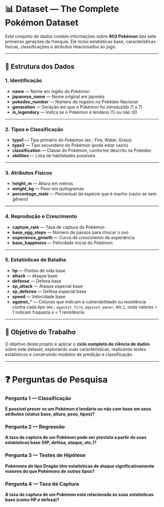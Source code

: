 # 📊 Dataset — The Complete Pokémon Dataset  

Este conjunto de dados contém informações sobre **802 Pokémon** das sete primeiras gerações da franquia. Ele inclui estatísticas base, características físicas, classificações e atributos relacionados ao jogo. 

---

## 📂 Estrutura dos Dados  

### 1. Identificação  
- **name** — Nome em inglês do Pokémon  
- **japanese_name** — Nome original em japonês  
- **pokedex_number** — Número de registro no Pokédex Nacional  
- **generation** — Geração em que o Pokémon foi introduzido (1 a 7)  
- **is_legendary** — Indica se o Pokémon é lendário (1) ou não (0)  

---

### 2. Tipos e Classificação  
- **type1** — Tipo primário do Pokémon (ex.: Fire, Water, Grass)  
- **type2** — Tipo secundário do Pokémon (pode estar vazio)  
- **classification** — Classe do Pokémon, conforme descrito na Pokédex  
- **abilities** — Lista de habilidades possíveis  

---

### 3. Atributos Físicos  
- **height_m** — Altura em metros  
- **weight_kg** — Peso em quilogramas  
- **percentage_male** — Percentual da espécie que é macho (vazio se sem gênero)  

---

### 4. Reprodução e Crescimento  
- **capture_rate** — Taxa de captura do Pokémon  
- **base_egg_steps** — Número de passos para chocar o ovo  
- **experience_growth** — Curva de crescimento de experiência  
- **base_happiness** — Felicidade inicial do Pokémon  

---

### 5. Estatísticas de Batalha  
- **hp** — Pontos de vida base  
- **attack** — Ataque base  
- **defense** — Defesa base  
- **sp_attack** — Ataque especial base  
- **sp_defense** — Defesa especial base  
- **speed** — Velocidade base  
- **against_*** — Colunas que indicam a vulnerabilidade ou resistência contra cada tipo (ex.: `against_fire`, `against_water`, etc.), onde valores > 1 indicam fraqueza e < 1 resistência.  

---

## 🚀 Objetivo do Trabalho  

O objetivo deste projeto é aplicar o **ciclo completo de ciência de dados** sobre este dataset, explorando suas características, realizando testes estatísticos e construindo modelos de predição e classificação.  

---

# ❓ Perguntas de Pesquisa  

### Pergunta 1 — Classificação  
**É possível prever se um Pokémon é lendário ou não com base em seus atributos (status base, altura, peso, tipos)?**  

### Pergunta 2 — Regressão  
**A taxa de captura de um Pokémon pode ser prevista a partir de suas estatísticas base (HP, defesa, ataque, etc.)?**  

### Pergunta 3 — Testes de Hipótese  
**Pokémons do tipo Dragão têm estatísticas de ataque significativamente maiores do que Pokémons de outros tipos?**  

### Pergunta 4 — Taxa de Captura  
**A taxa de captura de um Pokémon está relacionada às suas estatísticas base (como HP e defesa)?**  
